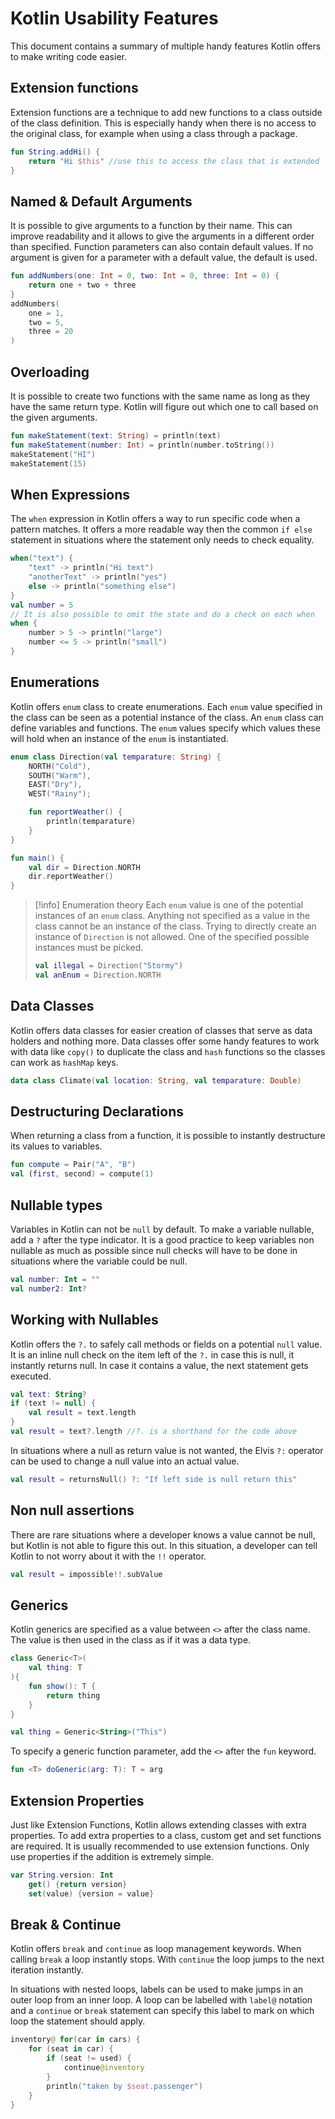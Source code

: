 # Kotlin Usability Features
This document contains a summary of multiple handy features Kotlin offers to make writing code easier.

## Extension functions
Extension functions are a technique to add new functions to a class outside of the class definition. This is especially handy when there is no access to the original class, for example when using a class through a package.
```kotlin
fun String.addHi() {
	return "Hi $this" //use this to access the class that is extended
}
```

## Named & Default Arguments
It is possible to give arguments to a function by their name. This can improve readability and it allows to give the arguments in a different order than specified. Function parameters can also contain default values. If no argument is given for a parameter with a default value, the default is used. 
```kotlin
fun addNumbers(one: Int = 0, two: Int = 0, three: Int = 0) {
	return one + two + three
}
addNumbers(
	one = 1,
	two = 5,
	three = 20
)
```

## Overloading
It is possible to create two functions with the same name as long as they have the same return type. Kotlin will figure out which one to call based on the given arguments.
```kotlin
fun makeStatement(text: String) = println(text)
fun makeStatement(number: Int) = println(number.toString())
makeStatement("HI")
makeStatement(15)
```

## When Expressions
The `when` expression in Kotlin offers a way to run specific code when a pattern matches. It offers a more readable way then the common `if else` statement in situations where the statement only needs to check equality.
```kotlin
when("text") {
	"text" -> println("Hi text")
	"anotherText" -> println("yes")
	else -> println("something else")
}
val number = 5
// It is also possible to omit the state and do a check on each when
when {
	number > 5 -> println("large")
	number <= 5 -> println("small")
}
```

## Enumerations
Kotlin offers `enum` class to create enumerations. Each `enum` value specified in the class can be seen as a potential instance of the class. An `enum` class can define variables and functions. The `enum` values specify which values these will hold when an instance of the `enum` is instantiated.
```kotlin
enum class Direction(val temparature: String) {
	NORTH("Cold"),
	SOUTH("Warm"),
	EAST("Dry"),
	WEST("Rainy");

	fun reportWeather() {
		println(temparature)
	}
}

fun main() {
    val dir = Direction.NORTH
    dir.reportWeather()
}
```

> [!info] Enumeration theory
> Each `enum` value is one of the potential instances of an `enum` class. Anything not specified as a value in the class cannot be an instance of the class.
> Trying to directly create an instance of `Direction` is not allowed. One of the specified possible instances must be picked.
> ```kotlin
> val illegal = Direction("Stormy")
> val anEnum = Direction.NORTH
> ```

## Data Classes
Kotlin offers data classes for easier creation of classes that serve as data holders and nothing more. Data classes offer some handy features to work with data like `copy()` to duplicate the class and `hash` functions so the classes can work as `hashMap` keys.
```kotlin
data class Climate(val location: String, val temparature: Double)
```

## Destructuring Declarations
When returning a class from a function, it is possible to instantly destructure its values to variables. 
```kotlin
fun compute = Pair("A", "B")
val (first, second) = compute(1)
```

## Nullable types
Variables in Kotlin can not be `null` by default. To make a variable nullable, add a `?` after the type indicator. It is a good practice to keep variables non nullable as much as possible since null checks will have to be done in situations where the variable could be null.
```kotlin
val number: Int = ""
val number2: Int?
```

## Working with Nullables
Kotlin offers the `?.` to safely call methods or fields on a potential `null` value. It is an inline null check on the item left of the `?.` in case this is null, it instantly returns null. In case it contains a value, the next statement gets executed.
```kotlin
val text: String?
if (text != null) {
	val result = text.length
}
val result = text?.length //?. is a shorthand for the code above
```

In situations where a null as return value is not wanted, the Elvis `?:` operator can be used to change a null value into an actual value.
```kotlin
val result = returnsNull() ?: "If left side is null return this"
```

## Non null assertions
There are rare situations where a developer knows a value cannot be null, but Kotlin is not able to figure this out. In this situation, a developer can tell Kotlin to not worry about it with the `!!` operator.
```kotlin
val result = impossible!!.subValue
```

## Generics
Kotlin generics are specified as a value between `<>` after the class name. The value is then used in the class as if it was a data type.
```kotlin
class Generic<T>(
	val thing: T
){
	fun show(): T {
		return thing
	}
}

val thing = Generic<String>("This")
```

To specify a generic function parameter, add the `<>` after the `fun` keyword.
```kotlin
fun <T> doGeneric(arg: T): T = arg
```

## Extension Properties
Just like Extension Functions, Kotlin allows extending classes with extra properties. To add extra properties to a class, custom get and set functions are required. It is usually recommended to use extension functions. Only use properties if the addition is extremely simple.
```kotlin
var String.version: Int
	get() {return version}
	set(value) {version = value}
```

## Break & Continue
Kotlin offers `break` and `continue` as loop management keywords. When calling `break` a loop instantly stops. With `continue` the loop jumps to the next iteration instantly.

In situations with nested loops, labels can be used to make jumps in an outer loop from an inner loop. A loop can be labelled with `label@` notation and a `continue` or `break` statement can specify this label to mark on which loop the statement should apply.

```kotlin
inventory@ for(car in cars) {
	for (seat in car) {
		if (seat != used) {
			continue@inventory
		}
		println("taken by $seat.passenger")
	}
}
```